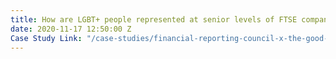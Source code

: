```yaml
---
title: How are LGBT+ people represented at senior levels of FTSE companies?
date: 2020-11-17 12:50:00 Z
Case Study Link: "/case-studies/financial-reporting-council-x-the-good-side.html"
---
```


